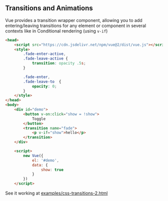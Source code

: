 ## Transitions and Animations

Vue provides a transition wrapper component, allowing you to add entering/leaving transitions for any element or component in several  contexts like in Conditional rendering (using `v-if`)

```html 
<head>
    <script src="https://cdn.jsdelivr.net/npm/vue@2/dist/vue.js"></script>
    <style>
        .fade-enter-active,
        .fade-leave-active {
            transition: opacity .5s;
        }

        .fade-enter,
        .fade-leave-to  {
            opacity: 0;
        }
    </style>
</head>
<body>
    <div id="demo">
        <button v-on:click="show = !show">
            Toggle
        </button>
        <transition name="fade">
            <p v-if="show">hello</p>
        </transition>
    </div>

    <script>
        new Vue({
            el: '#demo',
            data: {
                show: true
            }
        })
    </script>
```

See it working at [examples/css-transitions-2.html](examples/css-transitions-2.html)